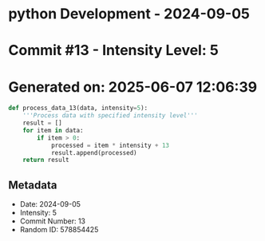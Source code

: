 ﻿# python Development - 2024-09-05
# Commit #13 - Intensity Level: 5
# Generated on: 2025-06-07 12:06:39
```python
def process_data_13(data, intensity=5):
    '''Process data with specified intensity level'''
    result = []
    for item in data:
        if item > 0:
            processed = item * intensity + 13
            result.append(processed)
    return result
```
## Metadata
- Date: 2024-09-05
- Intensity: 5
- Commit Number: 13
- Random ID: 578854425
